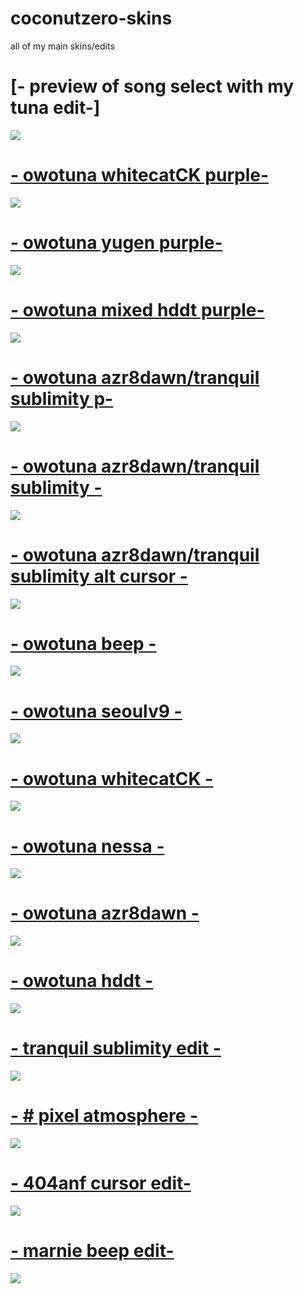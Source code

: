 # coconutzero-skins

all of my main skins/edits 

# [- preview of song select with my tuna edit-]
![](https://imgur.com/Q7EB4tv.jpg)

# [- owotuna whitecatCK purple-](https://drive.google.com/file/d/1Z5H23pfeBQPlzMNnr-l7KmYE4karIQpI/view?usp=sharing)
![](https://imgur.com/oHxqzZS.jpg)

# [- owotuna yugen purple-](https://drive.google.com/file/d/1STghdCG-mezr75Bn7S9FU37_kWXw4OSX/view?usp=sharing)
![](https://imgur.com/asmF4QF.jpg)

# [- owotuna mixed hddt purple-](https://drive.google.com/file/d/1sJb3OLjsWGsm0ao4_FdV7jumyPzSAVrF/view?usp=sharing)
![](https://imgur.com/3dpV6v6.jpg)

# [- owotuna azr8dawn/tranquil sublimity p-](https://drive.google.com/file/d/1u4_vtGw6lm2ZMf0bjPxoPIBq4yZsoeed/view?usp=sharing)
![](https://imgur.com/0ZPzU9j.jpg)

# [- owotuna azr8dawn/tranquil sublimity -](https://drive.google.com/open?id=1fjnH2hA6GUGCm-W8CNT8m8ZmdIGRdWqj)
![](https://imgur.com/OPdhegI.jpg)

# [- owotuna azr8dawn/tranquil sublimity alt cursor -](https://drive.google.com/open?id=1QFRBZdxq0ji5ZwqC3ARdyBpQqFxOistc)
![](https://imgur.com/yWBG2hv.jpg)

# [- owotuna beep -](https://drive.google.com/open?id=1A8PMX58gVdqgn5-uOUqhFfyQHg6s_3W9)
![](https://imgur.com/StjTqL7.jpg)

# [- owotuna seoulv9 -](https://drive.google.com/open?id=1b6lHzr2cQqlxMRZC022fhLevQoJSnMae)
![](https://imgur.com/ZgzcLfd.jpg)

# [- owotuna whitecatCK -](https://drive.google.com/open?id=1CLHSHwwO1n_7rqS3J1EQW8ZI8oGMf2ew)
![](https://imgur.com/G9FestQ.jpg)

# [- owotuna nessa -](https://drive.google.com/open?id=1sN5y-wvlKG1GHFTjUDC05Epde3OPNl80)
![](https://imgur.com/wwvItxv.jpg)

# [- owotuna azr8dawn -](https://drive.google.com/open?id=1iBED6G-wMRdEO7J8V00NwBmOo4mOXqy0)
![](https://imgur.com/Q9AuPAv.jpg)

# [- owotuna hddt -](https://drive.google.com/open?id=1St7qriJOHeHe7fBc5ucJFbZtPP1glq85)
![](https://imgur.com/yAWyRJk.jpg)

# [- tranquil sublimity edit -](https://drive.google.com/open?id=1pfQSGp_Ax0-rAO1Xp7E_gWSlxNrykB4p)
![](https://imgur.com/AE9nsBt.jpg)

# [- # pixel atmosphere -](https://drive.google.com/open?id=1AaWtMmhu-XUwH6u7a3q0JoY8lLWS_Czi)
![](https://imgur.com/s52dRVb.jpg)

# [- 404anf cursor edit-](https://drive.google.com/open?id=1OkBFsXlkBdmP2Y6ZJlyfdJEdOsOSRQH9)
![](https://imgur.com/q0aQ5pN.jpg)

# [- marnie beep edit-](https://drive.google.com/open?id=17vhz01QMfhTtEGguM9Fjj8sL1iQ92mLv)
![](https://imgur.com/8VtuFPL.jpg)

















